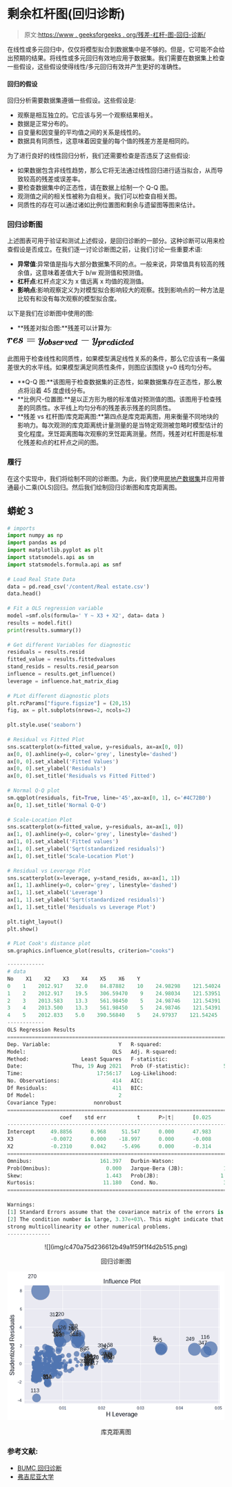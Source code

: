 # 剩余杠杆图(回归诊断)

> 原文:[https://www . geeksforgeeks . org/残差-杠杆-图-回归-诊断/](https://www.geeksforgeeks.org/residual-leverage-plot-regression-diagnostic/)

在线性或多元回归中，仅仅将模型拟合到数据集中是不够的。但是，它可能不会给出预期的结果。将线性或多元回归有效地应用于数据集。我们需要在数据集上检查一些假设，这些假设使得线性/多元回归有效并产生更好的准确性。

#### 回归的假设

回归分析需要数据集遵循一些假设。这些假设是:

*   观察是相互独立的。它应该与另一个观察结果相关。
*   数据是正常分布的。
*   自变量和因变量的平均值之间的关系是线性的。
*   数据具有同质性，这意味着因变量的每个值的残差方差是相同的。

为了进行良好的线性回归分析，我们还需要检查是否违反了这些假设:

*   如果数据包含非线性趋势，那么它将无法通过线性回归进行适当拟合，从而导致较高的残差或误差率。
*   要检查数据集中的正态性，请在数据上绘制一个 Q-Q 图。
*   观测值之间的相关性被称为自相关。我们可以检查自相关图。
*   同质性的存在可以通过诸如比例位置图和剩余与遗留图等图来估计。

### 回归诊断图

上述图表可用于验证和测试上述假设，是回归诊断的一部分。这种诊断可以用来检查假设是否成立。在我们逐一讨论诊断图之前，让我们讨论一些重要术语:

*   **异常值**:异常值是指与大部分数据集不同的点。一般来说，异常值具有较高的残余值，这意味着差值大于 b/w 观测值和预测值。
*   **杠杆点**:杠杆点定义为 x 值远离 x 均值的观测值。
*   **影响点**:影响观察定义为对模型拟合影响较大的观察。找到影响点的一种方法是比较有和没有每次观察的模型拟合度。

以下是我们在诊断图中使用的图:

*   **残差对拟合图:**残差可以计算为:

![res = y_{observed} - y_{predicted}](img/59ff722300cac0386560e7c6e7a461d8.png "Rendered by QuickLaTeX.com")

此图用于检查线性和同质性，如果模型满足线性关系的条件，那么它应该有一条偏差很大的水平线。如果模型满足同质性条件，则图应该围绕 y=0 线均匀分布。

*   **Q-Q 图:**该图用于检查数据集的正态性，如果数据集存在正态性，那么散点将沿着 45 度虚线分布。
*   **比例尺-位置图:**是以正方形为根的标准值对预测值的图。该图用于检查残差的同质性。水平线上均匀分布的残差表示残差的同质性。
*   **残差 vs 杠杆图/库克距离图:**第四点是库克距离图，用来衡量不同地块的影响力。每次观测的库克距离统计量测量的是当特定观测被忽略时模型估计的变化程度。烹饪距离图每次观察的烹饪距离测量。然而，残差对杠杆图是标准化残差和点的杠杆点之间的图。

### 履行

在这个实现中，我们将绘制不同的诊断图。为此，我们使用[房地产数据集](https://www.kaggle.com/quantbruce/real-estate-price-prediction/)并应用普通最小二乘(OLS)回归。然后我们绘制回归诊断图和库克距离图。

## 蟒蛇 3

```py
# imports
import numpy as np
import pandas as pd
import matplotlib.pyplot as plt
import statsmodels.api as sm
import statsmodels.formula.api as smf

# Load Real State Data
data = pd.read_csv('/content/Real estate.csv')
data.head()

# Fit a OLS regression variable
model =smf.ols(formula=' Y ~ X3 + X2', data= data )
results = model.fit()
print(results.summary())

# Get different Variables for diagnostic
residuals = results.resid
fitted_value = results.fittedvalues
stand_resids = results.resid_pearson
influence = results.get_influence()
leverage = influence.hat_matrix_diag

# PLot different diagnostic plots
plt.rcParams["figure.figsize"] = (20,15)
fig, ax = plt.subplots(nrows=2, ncols=2)

plt.style.use('seaborn')

# Residual vs Fitted Plot
sns.scatterplot(x=fitted_value, y=residuals, ax=ax[0, 0])
ax[0, 0].axhline(y=0, color='grey', linestyle='dashed')
ax[0, 0].set_xlabel('Fitted Values')
ax[0, 0].set_ylabel('Residuals')
ax[0, 0].set_title('Residuals vs Fitted Fitted')

# Normal Q-Q plot
sm.qqplot(residuals, fit=True, line='45',ax=ax[0, 1], c='#4C72B0')
ax[0, 1].set_title('Normal Q-Q')

# Scale-Location Plot
sns.scatterplot(x=fitted_value, y=residuals, ax=ax[1, 0])
ax[1, 0].axhline(y=0, color='grey', linestyle='dashed')
ax[1, 0].set_xlabel('Fitted values')
ax[1, 0].set_ylabel('Sqrt(standardized residuals)')
ax[1, 0].set_title('Scale-Location Plot')

# Residual vs Leverage Plot
sns.scatterplot(x=leverage, y=stand_resids, ax=ax[1, 1])
ax[1, 1].axhline(y=0, color='grey', linestyle='dashed')
ax[1, 1].set_xlabel('Leverage')
ax[1, 1].set_ylabel('Sqrt(standardized residuals)')
ax[1, 1].set_title('Residuals vs Leverage Plot')

plt.tight_layout()
plt.show()

# PLot Cook's distance plot
sm.graphics.influence_plot(results, criterion="cooks")
```

```py
------------
# data
No    X1    X2    X3    X4    X5    X6    Y
0    1    2012.917    32.0    84.87882    10    24.98298    121.54024    37.9
1    2    2012.917    19.5    306.59470    9    24.98034    121.53951    42.2
2    3    2013.583    13.3    561.98450    5    24.98746    121.54391    47.3
3    4    2013.500    13.3    561.98450    5    24.98746    121.54391    54.8
4    5    2012.833    5.0    390.56840    5    24.97937    121.54245    43.1
------------
OLS Regression Results                            
==============================================================================
Dep. Variable:                      Y   R-squared:                       0.491
Model:                            OLS   Adj. R-squared:                  0.489
Method:                 Least Squares   F-statistic:                     198.3
Date:                Thu, 19 Aug 2021   Prob (F-statistic):           5.07e-61
Time:                        17:56:17   Log-Likelihood:                -1527.9
No. Observations:                 414   AIC:                             3062.
Df Residuals:                     411   BIC:                             3074.
Df Model:                           2                                         
Covariance Type:            nonrobust                                         
==============================================================================
                 coef    std err          t      P>|t|      [0.025      0.975]
------------------------------------------------------------------------------
Intercept     49.8856      0.968     51.547      0.000      47.983      51.788
X3            -0.0072      0.000    -18.997      0.000      -0.008      -0.006
X2            -0.2310      0.042     -5.496      0.000      -0.314      -0.148
==============================================================================
Omnibus:                      161.397   Durbin-Watson:                   2.130
Prob(Omnibus):                  0.000   Jarque-Bera (JB):             1297.792
Skew:                           1.443   Prob(JB):                    1.54e-282
Kurtosis:                      11.180   Cond. No.                     3.37e+03
==============================================================================

Warnings:
[1] Standard Errors assume that the covariance matrix of the errors is correctly specified.
[2] The condition number is large, 3.37e+03\. This might indicate that there are
strong multicollinearity or other numerical problems.
--------------
```

<center>
![](img/c470a75d236612b49a1f59f1f4d2b515.png)

回归诊断图

![](img/56721e88a7a014de613fe323a7b6f9e3.png)

库克距离图

</center>

### **参考文献:**

*   [BUMC 回归诊断](https://sphweb.bumc.bu.edu/otlt/MPH-Modules/BS/R/R5_Correlation-Regression/R5_Correlation-Regression7.html)
*   [弗吉尼亚大学](https://sphweb.bumc.bu.edu/otlt/MPH-Modules/BS/R/R5_Correlation-Regression/R5_Correlation-Regression7.html)